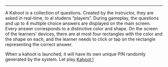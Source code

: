 --------
A Kahoot is a collection of questions. Created by the instructor, they are asked in real-time, to al studens “players”.
During gameplay, the questions and up to 4 multiple choice answers are displayed on the main screen. Every answer corresponds to a distinctive color and shape. On the screen of the learners' devices, there are at most four rectangles with the color and the shape on each, and the learner needs to click or tap on the rectangle representing the correct answer. 

When a kahoot is launched, it will have its own unique PIN randomly generated by the system. 
Let play [Kahoot !](http://kahoot.it)
